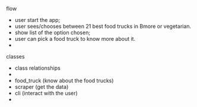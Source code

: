 flow 
- user start the app; 
- user sees/chooses between 21 best food trucks in Bmore or vegetarian.
- show list of the option chosen; 
- user can pick a food truck to know more about it.
- 

classes
- class relationships
-
- food_truck (know about the food trucks)
- scraper (get the data)
- cli (interact with the user)
- 

